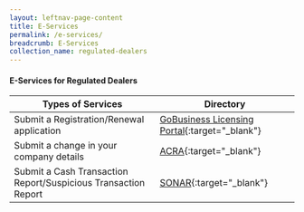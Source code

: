 ```yaml
---
layout: leftnav-page-content
title: E-Services
permalink: /e-services/
breadcrumb: E-Services
collection_name: regulated-dealers
---
```


#### E-Services for Regulated Dealers

| Types of Services | Directory | 
| --- | --- |
| Submit a Registration/Renewal application | <a href="https://www.gobusiness.gov.sg/licences">GoBusiness Licensing Portal</a>{:target="_blank"} |
| Submit a change in your company details | <a href="https://www.bizfile.gov.sg">ACRA</a>{:target="_blank"} |
| Submit a Cash Transaction Report/Suspicious Transaction Report | <a href="https://www.police.gov.sg/sonar">SONAR</a>{:target="_blank"} | 
